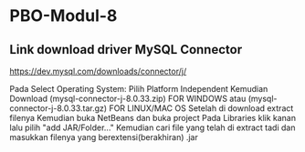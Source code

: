 # PBO-Modul-8

## Link download driver MySQL Connector
https://dev.mysql.com/downloads/connector/j/

Pada Select Operating System: 
  Pilih Platform Independent
  Kemudian Download (mysql-connector-j-8.0.33.zip) FOR WINDOWS
  atau (mysql-connector-j-8.0.33.tar.gz) FOR LINUX/MAC OS
  Setelah di download extract filenya
  Kemudian buka NetBeans dan buka project
  Pada Libraries klik kanan lalu pilih "add JAR/Folder..."
  Kemudian cari file yang telah di extract tadi dan masukkan filenya yang berextensi(berakhiran) .jar
